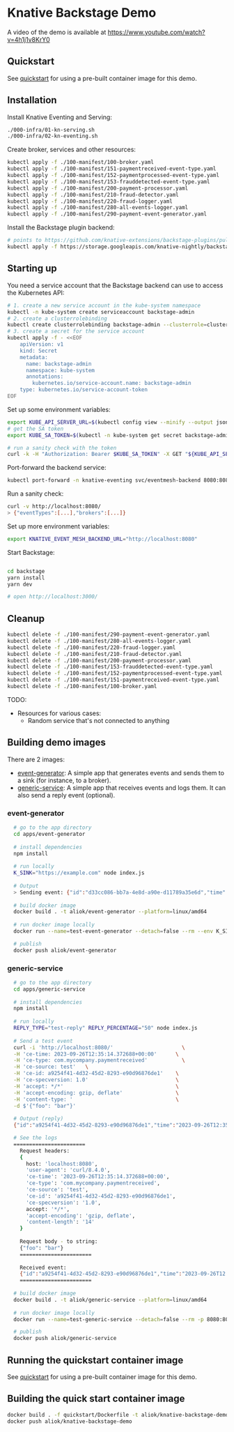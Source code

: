 # Knative Backstage Demo

A video of the demo is available at https://www.youtube.com/watch?v=4h1j1v8KrY0

## Quickstart

See [quickstart](quickstart) for using a pre-built container image for this demo.

## Installation

Install Knative Eventing and Serving:

```bash
./000-infra/01-kn-serving.sh
./000-infra/02-kn-eventing.sh
```

Create broker, services and other resources:

```bash
kubectl apply -f ./100-manifest/100-broker.yaml
kubectl apply -f ./100-manifest/151-paymentreceived-event-type.yaml
kubectl apply -f ./100-manifest/152-paymentprocessed-event-type.yaml
kubectl apply -f ./100-manifest/153-frauddetected-event-type.yaml
kubectl apply -f ./100-manifest/200-payment-processor.yaml
kubectl apply -f ./100-manifest/210-fraud-detector.yaml
kubectl apply -f ./100-manifest/220-fraud-logger.yaml
kubectl apply -f ./100-manifest/280-all-events-logger.yaml
kubectl apply -f ./100-manifest/290-payment-event-generator.yaml
```

Install the Backstage plugin backend:

```bash
# points to https://github.com/knative-extensions/backstage-plugins/pull/24
kubectl apply -f https://storage.googleapis.com/knative-nightly/backstage-plugins/previous/v20240208-408beed/eventmesh.yaml
```

## Starting up

You need a service account that the Backstage backend can use to access the Kubernetes API:
```bash
# 1. create a new service account in the kube-system namespace
kubectl -n kube-system create serviceaccount backstage-admin
# 2. create a clusterrolebinding
kubectl create clusterrolebinding backstage-admin --clusterrole=cluster-admin --serviceaccount=kube-system:backstage-admin
# 3. create a secret for the service account
kubectl apply -f - <<EOF
    apiVersion: v1
    kind: Secret
    metadata:
      name: backstage-admin
      namespace: kube-system
      annotations:
        kubernetes.io/service-account.name: backstage-admin
    type: kubernetes.io/service-account-token
EOF
```

Set up some environment variables:
```bash
export KUBE_API_SERVER_URL=$(kubectl config view --minify --output jsonpath="{.clusters[*].cluster.server}") # e.g. "https://192.168.2.151:16443"
# get the SA token
export KUBE_SA_TOKEN=$(kubectl -n kube-system get secret backstage-admin -o jsonpath='{.data.token}' | base64 --decode)

# run a sanity check with the token
curl -k -H "Authorization: Bearer $KUBE_SA_TOKEN" -X GET "${KUBE_API_SERVER_URL}/api/v1/nodes" | json_pp
```

Port-forward the backend service:
```bash
kubectl port-forward -n knative-eventing svc/eventmesh-backend 8080:8080
```

Run a sanity check:
```bash
curl -v http://localhost:8080/
> {"eventTypes":[...],"brokers":[...]}
```

Set up more environment variables:
```bash
export KNATIVE_EVENT_MESH_BACKEND_URL="http://localhost:8080"
```

Start Backstage:
```bash

cd backstage
yarn install
yarn dev

# open http://localhost:3000/
```


## Cleanup

```bash
kubectl delete -f ./100-manifest/290-payment-event-generator.yaml
kubectl delete -f ./100-manifest/280-all-events-logger.yaml
kubectl delete -f ./100-manifest/220-fraud-logger.yaml
kubectl delete -f ./100-manifest/210-fraud-detector.yaml
kubectl delete -f ./100-manifest/200-payment-processor.yaml
kubectl delete -f ./100-manifest/153-frauddetected-event-type.yaml
kubectl delete -f ./100-manifest/152-paymentprocessed-event-type.yaml
kubectl delete -f ./100-manifest/151-paymentreceived-event-type.yaml
kubectl delete -f ./100-manifest/100-broker.yaml
```

TODO:
- Resources for various cases:
  -  Random service that's not connected to anything

## Building demo images

There are 2 images:

- [event-generator](apps/event-generator): A simple app that generates events and sends them to a sink (for instance, to a broker).
- [generic-service](apps/generic-service): A simple app that receives events and logs them. It can also send a reply event (optional).

### event-generator

```bash
  # go to the app directory
  cd apps/event-generator
  
  # install dependencies
  npm install
  
  # run locally
  K_SINK="https://example.com" node index.js
  
  # Output
  > Sending event: {"id":"d33cc086-bb7a-4e8d-a90e-d11789a35e6d","time":"2024-02-02T10:49:08.053Z","type":"com.example.event","source":"event-generator","specversion":"1.0","data":{"message":"Hello 1"}} to https://example.com
  
  # build docker image
  docker build . -t aliok/event-generator --platform=linux/amd64
  
  # run docker image locally
  docker run --name=test-event-generator --detach=false --rm --env K_SINK="https://example.com" aliok/event-generator:latest

  # publish
  docker push aliok/event-generator
```

### generic-service

```bash
  # go to the app directory
  cd apps/generic-service
  
  # install dependencies
  npm install
  
  # run locally
  REPLY_TYPE="test-reply" REPLY_PERCENTAGE="50" node index.js
  
  # Send a test event
  curl -i 'http://localhost:8080/'                      \
  -H 'ce-time: 2023-09-26T12:35:14.372688+00:00'      \
  -H 'ce-type: com.mycompany.paymentreceived'           \
  -H 'ce-source: test'   \
  -H 'ce-id: a9254f41-4d32-45d2-8293-e90d96876de1'    \
  -H 'ce-specversion: 1.0'                            \
  -H 'accept: */*'                                    \
  -H 'accept-encoding: gzip, deflate'                 \
  -H 'content-type: '                                 \
  -d $'{"foo": "bar"}'
  
  # Output (reply)
  {"id":"a9254f41-4d32-45d2-8293-e90d96876de1","time":"2023-09-26T12:35:14.372Z","type":"com.mycompany.paymentreceived","source":"test","specversion":"1.0","data_base64":"eyJmb28iOiAiYmFyIn0=","data":{"type":"Buffer","data":[123,34,102,111,111,34,58,32,34,98,97,114,34,125]}} 

  # See the logs
  =======================
    Request headers:
    {
      host: 'localhost:8080',
      'user-agent': 'curl/8.4.0',
      'ce-time': '2023-09-26T12:35:14.372688+00:00',
      'ce-type': 'com.mycompany.paymentreceived',
      'ce-source': 'test',
      'ce-id': 'a9254f41-4d32-45d2-8293-e90d96876de1',
      'ce-specversion': '1.0',
      accept: '*/*',
      'accept-encoding': 'gzip, deflate',
      'content-length': '14'
    }
    
    Request body - to string:
    {"foo": "bar"}
    =======================
    
    Received event:
    {"id":"a9254f41-4d32-45d2-8293-e90d96876de1","time":"2023-09-26T12:35:14.372Z","type":"com.mycompany.paymentreceived","source":"test","specversion":"1.0","data_base64":"eyJmb28iOiAiYmFyIn0="}
    =======================
  
  # build docker image
  docker build . -t aliok/generic-service --platform=linux/amd64
  
  # run docker image locally
  docker run --name=test-generic-service --detach=false --rm -p 8080:8080 -e REPLY_TYPE="test-reply" aliok/generic-service:latest

  # publish
  docker push aliok/generic-service
```

## Running the quickstart container image

See [quickstart](quickstart) for using a pre-built container image for this demo.

## Building the quick start container image

```bash
docker build . -f quickstart/Dockerfile -t aliok/knative-backstage-demo --platform=linux/amd64 --progress=plain
docker push aliok/knative-backstage-demo
```
